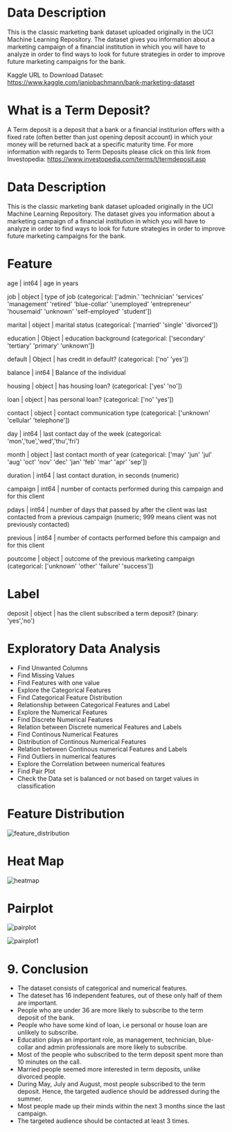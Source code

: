 # Data Description

This is the classic marketing bank dataset uploaded originally in the UCI Machine Learning Repository. The dataset gives you information about a marketing campaign of a financial institution in which you will have to analyze in order to find ways to look for future strategies in order to improve future marketing campaigns for the bank.

Kaggle URL to Download Dataset: https://www.kaggle.com/janiobachmann/bank-marketing-dataset

# What is a Term Deposit?

A Term deposit is a deposit that a bank or a financial institurion offers with a fixed rate (often better than just opening deposit account) in which your money will be returned back at a specific maturity time. For more information with regards to Term Deposits please click on this link from Investopedia: https://www.investopedia.com/terms/t/termdeposit.asp

# Data Description

This is the classic marketing bank dataset uploaded originally in the UCI Machine Learning Repository. The dataset gives you information about a marketing campaign of a financial institution in which you will have to analyze in order to find ways to look for future strategies in order to improve future marketing campaigns for the bank.

# Feature

age | int64 | age in years

job | object | type of job (categorical: ['admin.' 'technician' 'services' 'management' 'retired' 'blue-collar' 'unemployed' 'entrepreneur' 'housemaid' 'unknown' 'self-employed' 'student'])

marital | object | marital status (categorical: ['married' 'single' 'divorced'])

education | Object | education background (categorical: ['secondary' 'tertiary' 'primary' 'unknown'])

default | Object | has credit in default? (categorical: ['no' 'yes'])

balance | int64 | Balance of the individual

housing | object | has housing loan? (categorical: ['yes' 'no'])

loan | object | has personal loan? (categorical: ['no' 'yes'])

contact | object | contact communication type (categorical: ['unknown' 'cellular' 'telephone'])

day | int64 | last contact day of the week (categorical: 'mon','tue','wed','thu','fri')

month | object | last contact month of year (categorical: ['may' 'jun' 'jul' 'aug' 'oct' 'nov' 'dec' 'jan' 'feb' 'mar' 'apr' 'sep'])

duration | int64 | last contact duration, in seconds (numeric)

campaign | int64 | number of contacts performed during this campaign and for this client

pdays | int64 | number of days that passed by after the client was last contacted from a previous campaign (numeric; 999 means client was not previously contacted)

previous | int64 | number of contacts performed before this campaign and for this client

poutcome | object | outcome of the previous marketing campaign (categorical: ['unknown' 'other' 'failure' 'success'])

# Label

deposit | object | has the client subscribed a term deposit? (binary: 'yes','no')


# Exploratory Data Analysis

* Find Unwanted Columns
* Find Missing Values
* Find Features with one value
* Explore the Categorical Features
* Find Categorical Feature Distribution
* Relationship between Categorical Features and Label
* Explore the Numerical Features
* Find Discrete Numerical Features
* Relation between Discrete numerical Features and Labels
* Find Continous Numerical Features
* Distribution of Continous Numerical Features
* Relation between Continous numerical Features and Labels
* Find Outliers in numerical features
* Explore the Correlation between numerical features
* Find Pair Plot
* Check the Data set is balanced or not based on target values in classification

# Feature Distribution

![feature_distribution](https://user-images.githubusercontent.com/78812904/163993294-7765db6f-fe45-4983-897a-7f16e13df2b1.png)

# Heat Map

![heatmap](https://user-images.githubusercontent.com/78812904/163993463-4e82b50a-713d-4237-9b97-17eee16bbcbf.png)

# Pairplot

![pairplot](https://user-images.githubusercontent.com/78812904/163993589-fedeaaf7-5829-4670-b57b-ded39f31ab47.png)


![pairplot1](https://user-images.githubusercontent.com/78812904/163993651-ffa14469-e6f6-4832-97ca-bd6ac6943ca1.png)

# 9. Conclusion

- The dataset consists of categorical and numerical features.
- The dateset has 16 independent features, out of these only half of them are important.
- People who are under 36 are more likely to subscribe to the term deposit of the bank.
- People who have some kind of loan, i.e personal or house loan are unlikely to subscribe.
- Education plays an important role, as management, technician, blue-collar and admin professionals are more likely to subscribe.
- Most of the people who subscribed to the term deposit spent more than 10 minutes on the call.
- Married people seemed more interested in term deposits, unlike divorced people.
- During May, July and August, most people subscribed to the term deposit. Hence, the targeted audience should be addressed during the summer.
- Most people made up their minds within the next 3 months since the last campaign.
- The targeted audience should be contacted at least 3 times.
